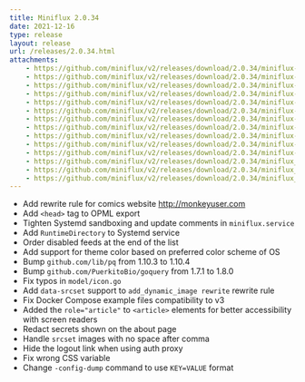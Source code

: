 ```yaml
---
title: Miniflux 2.0.34
date: 2021-12-16
type: release
layout: release
url: /releases/2.0.34.html
attachments:
    - https://github.com/miniflux/v2/releases/download/2.0.34/miniflux-darwin-amd64
    - https://github.com/miniflux/v2/releases/download/2.0.34/miniflux-darwin-arm64
    - https://github.com/miniflux/v2/releases/download/2.0.34/miniflux-freebsd-amd64
    - https://github.com/miniflux/v2/releases/download/2.0.34/miniflux-linux-amd64
    - https://github.com/miniflux/v2/releases/download/2.0.34/miniflux-linux-arm64
    - https://github.com/miniflux/v2/releases/download/2.0.34/miniflux-linux-armv5
    - https://github.com/miniflux/v2/releases/download/2.0.34/miniflux-linux-armv6
    - https://github.com/miniflux/v2/releases/download/2.0.34/miniflux-linux-armv7
    - https://github.com/miniflux/v2/releases/download/2.0.34/miniflux-openbsd-amd64
    - https://github.com/miniflux/v2/releases/download/2.0.34/miniflux-windows-amd64
    - https://github.com/miniflux/v2/releases/download/2.0.34/miniflux-2.0.34-1.0.x86_64.rpm
    - https://github.com/miniflux/v2/releases/download/2.0.34/miniflux_2.0.34_amd64.deb
    - https://github.com/miniflux/v2/releases/download/2.0.34/miniflux_2.0.34_arm64.deb
    - https://github.com/miniflux/v2/releases/download/2.0.34/miniflux_2.0.34_armhf.deb
---
```


* Add rewrite rule for comics website http://monkeyuser.com
* Add `<head>` tag to OPML export
* Tighten Systemd sandboxing and update comments in `miniflux.service`
* Add `RuntimeDirectory` to Systemd service
* Order disabled feeds at the end of the list
* Add support for theme color based on preferred color scheme of OS
* Bump `github.com/lib/pq` from 1.10.3 to 1.10.4
* Bump `github.com/PuerkitoBio/goquery` from 1.7.1 to 1.8.0
* Fix typos in `model/icon.go`
* Add `data-srcset` support to `add_dynamic_image rewrite` rewrite rule
* Fix Docker Compose example files compatibility to v3
* Added the `role="article"` to `<article>` elements for better accessibility with screen readers
* Redact secrets shown on the about page
* Handle `srcset` images with no space after comma
* Hide the logout link when using auth proxy
* Fix wrong CSS variable
* Change `-config-dump` command to use `KEY=VALUE` format
